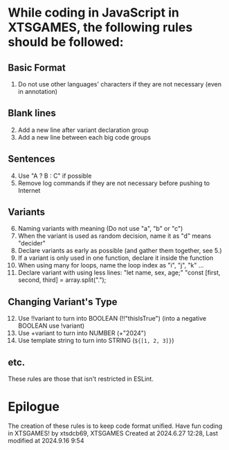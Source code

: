 # While coding in JavaScript in XTSGAMES, the following rules should be followed:

## Basic Format
1. Do not use other languages' characters if they are not necessary (even in annotation)

## Blank lines
2. Add a new line after variant declaration group
3. Add a new line between each big code groups

## Sentences
4. Use "A ? B : C" if possible
5. Remove log commands if they are not necessary before pushing to Internet

## Variants
6. Naming variants with meaning (Do not use "a", "b" or "c")
7. When the variant is used as random decision, name it as "d" means "decider"
8. Declare variants as early as possible (and gather them together, see 5.)
9. If a variant is only used in one function, declare it inside the function
10. When using many for loops, name the loop index as "i", "j", "k" ...
11. Declare variant with using less lines: "let name, sex, age;" "const [first, second, third] = array.split(".");

## Changing Variant's Type
12. Use !!variant to turn into BOOLEAN (!!"thisIsTrue") (into a negative BOOLEAN use !variant)
13. Use +variant to turn into NUMBER (+"2024")
14. Use template string to turn into STRING (`${[1, 2, 3]}`)

## etc.
These rules are those that isn't restricted in ESLint.

# Epilogue
The creation of these rules is to keep code format unified. Have fun coding in XTSGAMES!
by xtsdcb69, XTSGAMES
Created at 2024.6.27 12:28, Last modified at 2024.9.16 9:54